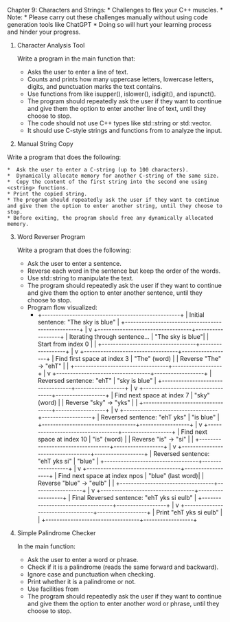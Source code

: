 Chapter 9: Characters and Strings: 
    * Challenges to flex your C++ muscles.
    * Note: 
      * Please carry out these challenges manually without using code generation tools like ChatGPT
      * Doing so will hurt your learning process and hinder your progress.

1. Character Analysis Tool

    Write a program in the main function that:

    * Asks the user to enter a line of text.
    * Counts and prints how many uppercase letters, lowercase letters, digits, and punctuation marks the text contains.
    * Use functions from <cctype> like isupper(), islower(), isdigit(), and ispunct().
    * The program should repeatedly ask the user if they want to continue and give them the option to enter another line of text, until they choose to stop.
    * The code should not use C++ types like std::string or std::vector.
    * It should use C-style strings and functions from <cctype> to analyze the input.

2. Manual String Copy

Write a program that does the following:

    *  Ask the user to enter a C-string (up to 100 characters).
    *  Dynamically allocate memory for another C-string of the same size.
    *  Copy the content of the first string into the second one using <cstring> functions.
    * Print the copied string.
    * The program should repeatedly ask the user if they want to continue and give them the option to enter another string, until they choose to stop.
    * Before exiting, the program should free any dynamically allocated memory.

3. Word Reverser Program

    Write a program that does the following:

    * Ask the user to enter a sentence.
    * Reverse each word in the sentence but keep the order of the words.
    * Use std::string to manipulate the text.
    * The program should repeatedly ask the user if they want to continue and give them the option to enter another sentence, until they choose to stop.
    * Program flow visualized: 
      * +--------------------------------------------------+
        | Initial sentence: "The sky is blue"              |
        +--------------------------------------------------+
                        |
                        v
        +----------------------------------+------------------+
        | Iterating through sentence...   | "The sky is blue"|
        | Start from index 0               |                  |
        +----------------------------------+------------------+
                        |
                        v
        +----------------------------------+------------------+
        | Find first space at index 3     | "The" (word)     |
        | Reverse "The" -> "ehT"          |                  |
        +----------------------------------+------------------+
                        |
                        v
        +----------------------------------+------------------+
        | Reversed sentence: "ehT"        | "sky is blue"    |
        +----------------------------------+------------------+
                        |
                        v
        +----------------------------------+------------------+
        | Find next space at index 7      | "sky" (word)     |
        | Reverse "sky" -> "yks"          |                  |
        +----------------------------------+------------------+
                        |
                        v
        +----------------------------------+------------------+
        | Reversed sentence: "ehT yks"    | "is blue"        |
        +----------------------------------+------------------+
                        |
                        v
        +----------------------------------+------------------+
        | Find next space at index 10     | "is" (word)      |
        | Reverse "is" -> "si"            |                  |
        +----------------------------------+------------------+
                        |
                        v
        +----------------------------------+------------------+
        | Reversed sentence: "ehT yks si" | "blue"           |
        +----------------------------------+------------------+
                        |
                        v
        +----------------------------------+------------------+
        | Find next space at index npos   | "blue" (last word)|
        | Reverse "blue" -> "eulb"        |                  |
        +----------------------------------+------------------+
                        |
                        v
        +----------------------------------+------------------+
        | Final Reversed sentence: "ehT yks si eulb"       |
        +----------------------------------+------------------+
                        |
                        v
        +----------------------------------+------------------+
        | Print "ehT yks si eulb"         |                  |
        +----------------------------------+------------------+


4. Simple Palindrome Checker

    In the main function:

    * Ask the user to enter a word or phrase.
    * Check if it is a palindrome (reads the same forward and backward).
    * Ignore case and punctuation when checking.
    * Print whether it is a palindrome or not.
    * Use facilities from <string>
    * The program should repeatedly ask the user if they want to continue and give them the option to enter another word or phrase, until they choose to stop.


